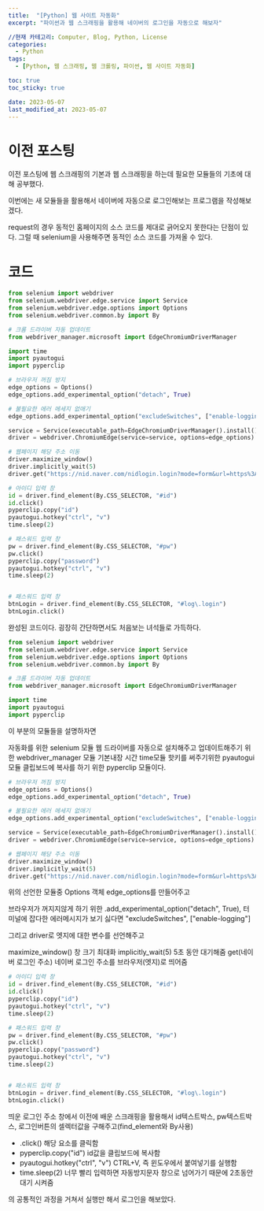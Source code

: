 ```yaml
---
title:  "[Python] 웹 사이트 자동화"
excerpt: "파이썬과 웹 스크래핑을 활용해 네이버의 로그인을 자동으로 해보자"

//현재 카테고리: Computer, Blog, Python, License
categories:
  - Python
tags:
  - [Python, 웹 스크래핑, 웹 크롤링, 파이썬, 웹 사이트 자동화]

toc: true
toc_sticky: true

date: 2023-05-07
last_modified_at: 2023-05-07
---
```


# 이전 포스팅
이전 포스팅에 웹 스크래핑의 기본과 웹 스크래핑을 하는데 필요한 모듈들의 기초에 대해 공부했다.

이번에는 새 모듈들을 활용해서 네이버에 자동으로 로그인해보는 프로그램을 작성해보겠다.

request의 경우 동적인 홈페이지의 소스 코드를 제대로 긁어오지 못한다는 단점이 있다.
그럴 때 selenium을 사용해주면 동적인 소스 코드를 가져올 수 있다.

# 코드

```python
from selenium import webdriver
from selenium.webdriver.edge.service import Service
from selenium.webdriver.edge.options import Options
from selenium.webdriver.common.by import By

# 크롬 드라이버 자동 업데이트
from webdriver_manager.microsoft import EdgeChromiumDriverManager

import time
import pyautogui
import pyperclip

# 브라우저 꺼짐 방지
edge_options = Options()
edge_options.add_experimental_option("detach", True)

# 불필요한 에러 메세지 없애기
edge_options.add_experimental_option("excludeSwitches", ["enable-logging"])

service = Service(executable_path=EdgeChromiumDriverManager().install())
driver = webdriver.ChromiumEdge(service=service, options=edge_options)

# 웹페이지 해당 주소 이동
driver.maximize_window()
driver.implicitly_wait(5)
driver.get("https://nid.naver.com/nidlogin.login?mode=form&url=https%3A%2F%2Fwww.naver.com")

# 아이디 입력 창
id = driver.find_element(By.CSS_SELECTOR, "#id")
id.click()
pyperclip.copy("id")
pyautogui.hotkey("ctrl", "v")
time.sleep(2)

# 패스워드 입력 창
pw = driver.find_element(By.CSS_SELECTOR, "#pw")
pw.click()
pyperclip.copy("password")
pyautogui.hotkey("ctrl", "v")
time.sleep(2)


# 패스워드 입력 창
btnLogin = driver.find_element(By.CSS_SELECTOR, "#log\.login")
btnLogin.click()

```

완성된 코드이다. 굉장히 간단하면서도 처음보는 녀석들로 가득하다.

```python
from selenium import webdriver
from selenium.webdriver.edge.service import Service
from selenium.webdriver.edge.options import Options
from selenium.webdriver.common.by import By

# 크롬 드라이버 자동 업데이트
from webdriver_manager.microsoft import EdgeChromiumDriverManager

import time
import pyautogui
import pyperclip
```

이 부분의 모듈들을 설명하자면

자동화를 위한 selenium 모듈
웹 드라이버를 자동으로 설치해주고 업데이트해주기 위한 webdriver_manager 모듈
기본내장 시간 time모듈
핫키를 써주기위한 pyautogui 모듈
클립보드에 복사를 하기 위한 pyperclip 모듈이다.

```python
# 브라우저 꺼짐 방지
edge_options = Options()
edge_options.add_experimental_option("detach", True)

# 불필요한 에러 메세지 없애기
edge_options.add_experimental_option("excludeSwitches", ["enable-logging"])

service = Service(executable_path=EdgeChromiumDriverManager().install())
driver = webdriver.ChromiumEdge(service=service, options=edge_options)

# 웹페이지 해당 주소 이동
driver.maximize_window()
driver.implicitly_wait(5)
driver.get("https://nid.naver.com/nidlogin.login?mode=form&url=https%3A%2F%2Fwww.naver.com")

```

위의 선언한 모듈중 Options 객체 edge_options를 만들어주고

브라우저가 꺼지지않게 하기 위한 .add_experimental_option("detach", True), 터미널에 잡다한 에러메시지가 보기 싫다면 "excludeSwitches", ["enable-logging"]

그리고 driver로 엣지에 대한 변수를 선언해주고

maximize_window() 창 크기 최대화
implicitly_wait(5) 5초 동안 대기해줌 
get(네이버 로그인 주소) 네이버 로그인 주소를 브라우저(엣지)로 띄어줌

```python
# 아이디 입력 창
id = driver.find_element(By.CSS_SELECTOR, "#id")
id.click()
pyperclip.copy("id")
pyautogui.hotkey("ctrl", "v")
time.sleep(2)

# 패스워드 입력 창
pw = driver.find_element(By.CSS_SELECTOR, "#pw")
pw.click()
pyperclip.copy("password")
pyautogui.hotkey("ctrl", "v")
time.sleep(2)


# 패스워드 입력 창
btnLogin = driver.find_element(By.CSS_SELECTOR, "#log\.login")
btnLogin.click()
```

띄운 로그인 주소 창에서 이전에 배운 스크래핑을 활용해서 id텍스트박스, pw텍스트박스, 로그인버튼의 셀렉터값을 구해주고(find_element와 By사용)

- .click() 해당 요소를 클릭함
- pyperclip.copy("id") id값을 클립보드에 복사함
- pyautogui.hotkey("ctrl", "v") CTRL+V, 즉 윈도우에서 붙여넣기를 실행함
- time.sleep(2) 너무 빨리 입력하면 자동방지문자 창으로 넘어가기 때문에 2초동안 대기 시켜줌

의 공통적인 과정을 거쳐서 실행만 해서 로그인을 해보았다.